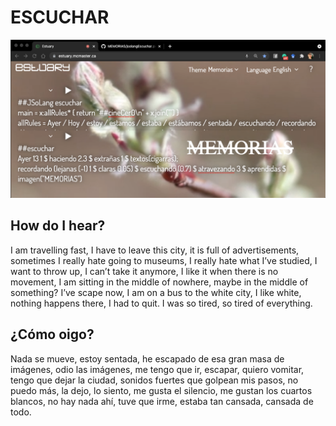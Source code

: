 # ESCUCHAR

![MEMORIAS'S IMAGE](/img/escucharSyntax.jpg)

## How do I hear?

I am travelling fast, I have to leave this city, it is full of advertisements, sometimes I really hate going to museums, I really hate what I’ve studied, I want to throw up, I can’t take it anymore, I like it when there is no movement, I am sitting in the middle of nowhere, maybe in the middle of something? I’ve scape now, I am on a bus to the white city, I like white, nothing happens there, I had to quit. I was so tired, so tired of everything. <br/>

## ¿Cómo oigo?

Nada se mueve, estoy sentada, he escapado de esa gran masa de imágenes, odio las imágenes, me tengo que ir, escapar, quiero vomitar, tengo que dejar la ciudad, sonidos fuertes que golpean mis pasos, no puedo más, la dejo, lo siento, me gusta el silencio, me gustan los cuartos blancos, no hay nada ahí, tuve que irme, estaba tan cansada, cansada de todo. <br/>
